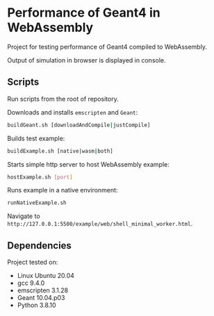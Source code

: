 # Performance of Geant4 in WebAssembly

Project for testing performance of Geant4 compiled to WebAssembly.

Output of simulation in browser is displayed in console.

## Scripts

Run scripts from the root of repository.

Downloads and installs `emscripten` and `Geant`:

```sh
buildGeant.sh [downloadAndCompile|justCompile]
```

Builds test example:

```sh
buildExample.sh [native|wasm|both]
```

Starts simple http server to host WebAssembly example:

```sh
hostExample.sh [port]
```

Runs example in a native environment:

```sh
runNativeExample.sh
```

Navigate to `http://127.0.0.1:5500/example/web/shell_minimal_worker.html`.

## Dependencies

Project tested on:

-   Linux Ubuntu 20.04
-   gcc 9.4.0
-   emscripten 3.1.28
-   Geant 10.04.p03
-   Python 3.8.10
